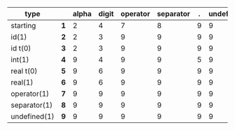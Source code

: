 | type |  | alpha | digit | operator | separator | . |undefined |
|---|---|---|---|---|---|---|---|
|starting       | **1** | 2 | 4 | 7 | 8 | 9 | 9 |
| id(1)         | **2** | 2 | 3 | 9 | 9 | 9 | 9 |
| id t(0)       | **3** | 2 | 3 | 9 | 9 | 9 | 9 |
| int(1)        | **4** | 9 | 4 | 9 | 9 | 5 | 9 |
| real t(0)     | **5** | 9 | 6 | 9 | 9 | 9 | 9 |
| real(1)       | **6** | 9 | 6 | 9 | 9 | 9 | 9 |
| operator(1)   | **7** | 9 | 9 | 9 | 9 | 9 | 9 |
| separator(1)  | **8** | 9 | 9 | 9 | 9 | 9 | 9 |
| undefined(1)  | **9** | 9 | 9 | 9 | 9 | 9 | 9 |
